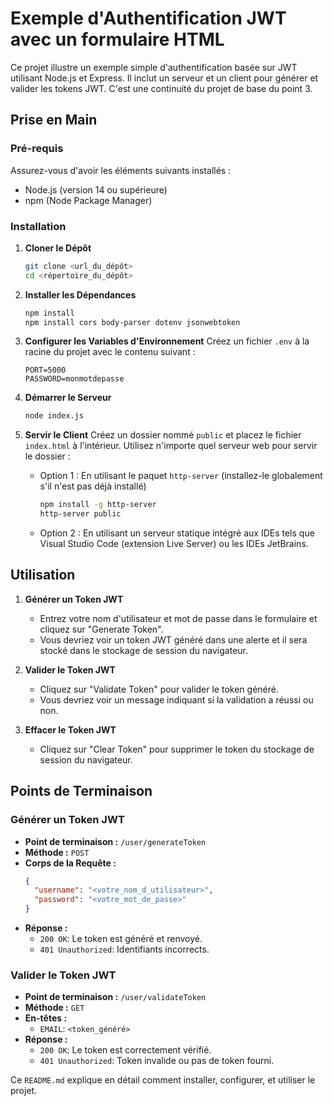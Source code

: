 # Exemple d'Authentification JWT avec un formulaire HTML

Ce projet illustre un exemple simple d'authentification basée sur JWT utilisant Node.js et Express. Il inclut un serveur et un client pour générer et valider les tokens JWT. C'est une continuité du projet de base du point 3.

## Prise en Main

### Pré-requis
Assurez-vous d'avoir les éléments suivants installés :
- Node.js (version 14 ou supérieure)
- npm (Node Package Manager)

### Installation
1. **Cloner le Dépôt**
   ```bash
   git clone <url_du_dépôt>
   cd <répertoire_du_dépôt>
   ```

2. **Installer les Dépendances**
   ```bash
   npm install
   npm install cors body-parser dotenv jsonwebtoken
   ```

3. **Configurer les Variables d'Environnement**
   Créez un fichier `.env` à la racine du projet avec le contenu suivant :
   ```plaintext
   PORT=5000
   PASSWORD=monmotdepasse
   ```

4. **Démarrer le Serveur**
   ```bash
   node index.js
   ```

5. **Servir le Client**
   Créez un dossier nommé `public` et placez le fichier `index.html` à l'intérieur. Utilisez n'importe quel serveur web pour servir le dossier :
   - Option 1 : En utilisant le paquet `http-server` (installez-le globalement s'il n'est pas déjà installé)
     ```bash
     npm install -g http-server
     http-server public
     ```
   - Option 2 : En utilisant un serveur statique intégré aux IDEs tels que Visual Studio Code (extension Live Server) ou les IDEs JetBrains.

## Utilisation
1. **Générer un Token JWT**
   - Entrez votre nom d'utilisateur et mot de passe dans le formulaire et cliquez sur "Generate Token".
   - Vous devriez voir un token JWT généré dans une alerte et il sera stocké dans le stockage de session du navigateur.

2. **Valider le Token JWT**
   - Cliquez sur "Validate Token" pour valider le token généré.
   - Vous devriez voir un message indiquant si la validation a réussi ou non.

3. **Effacer le Token JWT**
   - Cliquez sur "Clear Token" pour supprimer le token du stockage de session du navigateur.

## Points de Terminaison
### Générer un Token JWT
- **Point de terminaison :** `/user/generateToken`
- **Méthode :** `POST`
- **Corps de la Requête :**
  ```json
  {
    "username": "<votre_nom_d_utilisateur>",
    "password": "<votre_mot_de_passe>"
  }
  ```
- **Réponse :**
  - `200 OK`: Le token est généré et renvoyé.
  - `401 Unauthorized`: Identifiants incorrects.

### Valider le Token JWT
- **Point de terminaison :** `/user/validateToken`
- **Méthode :** `GET`
- **En-têtes :**
  - `EMAIL`: `<token_généré>`
- **Réponse :**
  - `200 OK`: Le token est correctement vérifié.
  - `401 Unauthorized`: Token invalide ou pas de token fourni.


Ce `README.md` explique en détail comment installer, configurer, et utiliser le projet.
